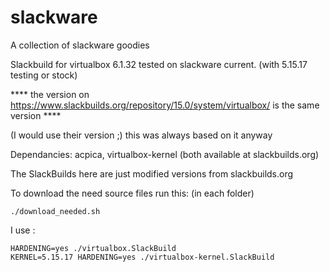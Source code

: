 # slackware
A collection of slackware goodies

Slackbuild for virtualbox 6.1.32
tested on slackware current. (with 5.15.17 testing or stock)

**** the version on https://www.slackbuilds.org/repository/15.0/system/virtualbox/ is the same version ****

(I would use their version ;) this was always based on it anyway



Dependancies:  acpica, virtualbox-kernel
(both available at slackbuilds.org)
 

The SlackBuilds here are just modified versions from slackbuilds.org

To download the need source files run this: (in each folder)

```
./download_needed.sh
```

I use :
```
HARDENING=yes ./virtualbox.SlackBuild
KERNEL=5.15.17 HARDENING=yes ./virtualbox-kernel.SlackBuild
```
